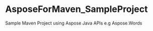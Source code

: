 AsposeForMaven_SampleProject
============================

Sample Maven Project using Aspose Java APIs e.g Aspose.Words
